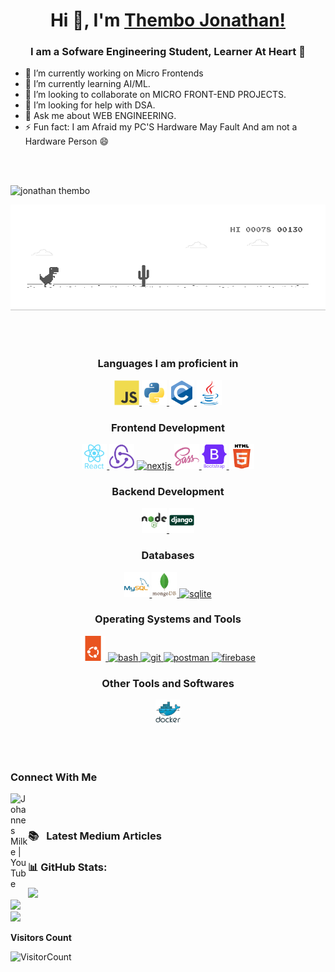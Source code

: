<h1 align="center"> Hi 👋, I'm <a href="https://www.linkedin.com/in/thembo-jonathan/">Thembo Jonathan!</a></h1>
<h3 align="center">I am a Sofware Engineering Student, Learner At Heart 🚀</h3>

- 🔭 I’m currently working on Micro Frontends
- 🌱 I’m currently learning AI/ML.
- 👯 I’m looking to collaborate on MICRO FRONT-END PROJECTS.
- 🤔 I’m looking for help with DSA.
- 💬 Ask me about WEB ENGINEERING.
- ⚡ Fun fact: I am Afraid my PC'S Hardware May Fault And am not a Hardware Person 😄

<br />
<br />


<p align="left"> <img src="https://komarev.com/ghpvc/?username=jona42-ui&label=Profile%20views&color=0e75b6&style=flat" alt="jonathan thembo" /> </p>

  ![image](https://github.com/jona42-ui/jona42-ui/blob/main/dino.gif)
  
<br />
<br />

<h3 align="center">Languages I am proficient in</h3>
<p align="center">
    <a href="https://developer.mozilla.org/en-US/docs/Web/JavaScript" target="_blank"> <img src="https://raw.githubusercontent.com/devicons/devicon/master/icons/javascript/javascript-original.svg" alt="javascript" width="40" height="40"/> </a> 
    <a href="https://www.python.org" target="_blank"> <img src="https://raw.githubusercontent.com/devicons/devicon/master/icons/python/python-original.svg" alt="python" width="40" height="40"/> </a> 
    <a href="https://www.cprogramming.com/" target="_blank"> <img src="https://raw.githubusercontent.com/devicons/devicon/master/icons/c/c-original.svg" alt="c" width="40" height="40"/> </a>
    <a href="https://www.w3schools.com/cpp/" target="_blank"> <img src="https://raw.githubusercontent.com/devicons/devicon/master/icons/java/java-original.svg" alt="java" width="40" height="40"/> </a> 
</p>
<h3 align="center">Frontend Development</h3>
<p align="center">
    <a href="https://reactjs.org/" target="_blank"> <img src="https://raw.githubusercontent.com/devicons/devicon/master/icons/react/react-original-wordmark.svg" alt="react" width="40" height="40"/> </a>
    <a href="https://redux.js.org" target="_blank"> <img src="https://raw.githubusercontent.com/devicons/devicon/master/icons/redux/redux-original.svg" alt="redux" width="40" height="40"/> </a>
    <a href="https://nextjs.org/" target="_blank"> <img src="https://cdn.worldvectorlogo.com/logos/nextjs-3.svg" alt="nextjs" width="40" height="40"/> </a> 
    <a href="https://sass-lang.com" target="_blank"> <img src="https://raw.githubusercontent.com/devicons/devicon/master/icons/sass/sass-original.svg" alt="sass" width="40" height="40"/> </a>  
    <a href="https://getbootstrap.com" target="_blank"> <img src="https://raw.githubusercontent.com/devicons/devicon/master/icons/bootstrap/bootstrap-plain-wordmark.svg" alt="bootstrap" width="40" height="40"/> </a> 
    <a href="https://www.w3.org/html/" target="_blank"> <img src="https://raw.githubusercontent.com/devicons/devicon/master/icons/html5/html5-original-wordmark.svg" alt="html5" width="40" height="40"/> </a> 
</p>

<h3 align="center">Backend Development</h3>
<p align="center">
    <a href="https://nodejs.org" target="_blank"> <img src="https://raw.githubusercontent.com/devicons/devicon/master/icons/nodejs/nodejs-original-wordmark.svg" alt="nodejs" width="40" height="40"/> </a>
    <a href="https://www.djangoproject.com/" target="_blank"> <img src="https://raw.githubusercontent.com/devicons/devicon/master/icons/django/django-original.svg" alt="django" width="40" height="40"/> </a> 
</p>

<h3 align="center">Databases</h3>
<p align="center">
    <a href="https://www.mysql.com/" target="_blank"> <img src="https://raw.githubusercontent.com/devicons/devicon/master/icons/mysql/mysql-original-wordmark.svg" alt="mysql" width="40" height="40"/> </a> 
    <a href="https://www.mongodb.com/" target="_blank"> <img src="https://raw.githubusercontent.com/devicons/devicon/master/icons/mongodb/mongodb-original-wordmark.svg" alt="mongodb" width="40" height="40"/> </a> 
    <a href="https://www.sqlite.org/" target="_blank"> <img src="https://www.vectorlogo.zone/logos/sqlite/sqlite-icon.svg" alt="sqlite" width="40" height="40"/> </a> 
</p>
<h3 align="center">Operating Systems and Tools</h3>
<p align="center">
    <a href="https://www.ubuntu.org/" target="_blank"> <img src="https://raw.githubusercontent.com/devicons/devicon/master/icons/ubuntu/ubuntu-plain.svg" alt="linux" width="40" height="40"/> </a> 
    <a href="https://www.gnu.org/software/bash/" target="_blank"> <img src="https://www.vectorlogo.zone/logos/gnu_bash/gnu_bash-icon.svg" alt="bash" width="40" height="40"/> </a> 
    <a href="https://git-scm.com/" target="_blank"> <img src="https://www.vectorlogo.zone/logos/git-scm/git-scm-icon.svg" alt="git" width="40" height="40"/> </a> 
    <a href="https://postman.com" target="_blank"> <img src="https://www.vectorlogo.zone/logos/getpostman/getpostman-icon.svg" alt="postman" width="40" height="40"/> </a> 
    <a href="https://firebase.google.com/" target="_blank"> <img src="https://www.vectorlogo.zone/logos/firebase/firebase-icon.svg" alt="firebase" width="40" height="40"/> </a> 
</p>

<h3 align="center">Other Tools and Softwares</h3>
<p align="center">
    <a href="https://www.docker.com/" target="_blank"> <img src="https://raw.githubusercontent.com/devicons/devicon/master/icons/docker/docker-original-wordmark.svg" alt="docker" width="40" height="40"/> </a> 
</p>



<br />
<br />


### Connect With Me

<!-- [<img align="left" alt="medium" src="https://img.shields.io/badge/LinkedIn-0077B5?style=for-the-badge&logo=linkedin&logoColor=white" />](https://www.linkedin.com/in/thembo-jonathan/) -->
[<img align="left" alt="Johannes Milke | YouTube" width="28px" src="https://firebasestorage.googleapis.com/v0/b/web-johannesmilke.appspot.com/o/other%2Fsocial%2Fyoutube.png?alt=media" />](https://youtube.com/@campusgeeks123?si=SK86tqoxD8oP1SWv)
<!-- [<img align="left" alt="Johannes Milke | LinkedIn" width="28px" src="https://firebasestorage.googleapis.com/v0/b/web-johannesmilke.appspot.com/o/other%2Fsocial%2Flinkedin.png?alt=media" />](https://www.linkedin.com/in/thembo-jonathan/) -->
<!-- [<img align="left" alt="Johannes Milke | Medium" width="28px" src="https://firebasestorage.googleapis.com/v0/b/web-johannesmilke.appspot.com/o/other%2Fsocial%2Fmedium.png?alt=media" />](https://medium.com/@jonathanthembo123) -->


<br />
<br />


### 📚 &ensp;Latest Medium Articles
<!-- BLOG-POST-LIST:START 

- [Gsoc-2023 Reflections on Orientation](https://medium.com/@jonathanthembo123/gsoc-2023-a-fun-and-engaging-orientation-session-a3adef27a3b9)

- [Gsoc-2023 Community(OpenMRS) bonding](https://medium.com/@jonathanthembo123/gsoc23-community-bonding-1bc69d4274cf)

- [Community Bonding: Gsoc 2023 OpenMRS](https://medium.com/@jonathanthembo123/week-2-community-bonding-bc33592f59fa)

- [Community Bonding: Google Summer Of Code](https://medium.com/@jonathanthembo123/google-summer-of-code-building-strong-connections-for-a-fruitful-community-bonding-period-cda66e828e30)

- [Coding Period: Week one](https://medium.com/@jonathanthembo123/coding-week-01-gsoc-2023-with-openmrs-3-x-68c34c6cac15)

- [How To Track Progress](https://medium.com/@jonathanthembo123/how-to-track-progress-35919610f80d)

- [The Imposter Syndrome](https://medium.com/@jonathanthembo123/what-is-imposter-syndrome-and-how-to-overcome-it-1ef2b1599c7e)

- [Coding Period: Week Two](https://medium.com/@jonathanthembo123/coding-week-02-gsoc-2023-with-openmrs-3-x-c3e43f68e99b) -->

<!-- BLOG-POST-LIST:END 

➡️ &ensp;[More Articles...](https://thembo.substack.com/)

### 📹 &ensp;Latest Knowledge Sharing Sessions
- [OpenMRS Virtual Meeting ShowCase](https://youtu.be/qtfIqMIKF5A?si=DS31bFhRlmOtotZS)
- [Gosc'23 Final Evaluation](https://www.youtube.com/watch?v=ycF1SNYG8CE&t=6s)
- [FOSS Contribution Lightning Talk](https://youtu.be/N3kqw5uy1ic?si=JB2rcvm-SlZfhFwd)

 ➡️ &ensp;[More Videos...](https://youtube.com/@campusgeeks123?si=SK86tqoxD8oP1SWv) -->


### 📊 GitHub Stats:
![](https://github-readme-stats.vercel.app/api?username=jona42-ui&theme=dark&hide_border=false&include_all_commits=false&count_private=false)<br/>
![](https://github-readme-streak-stats.herokuapp.com/?user=jona42-ui&theme=dark&hide_border=false)<br/>
![](https://github-readme-stats.vercel.app/api/top-langs/?username=jona42-ui&theme=dark&hide_border=false&include_all_commits=false&count_private=false&layout=compact)


**Visitors Count**

![VisitorCount](https://profile-counter.glitch.me/{jona42-ui}/count.svg)





